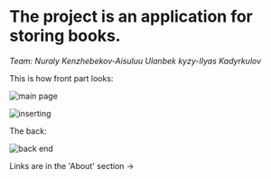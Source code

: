 # The project is an application for storing books. 

_Team: Nuraly Kenzhebekov-Aisuluu Ulanbek kyzy-Ilyas Kadyrkulov_

This is how front part looks:

![main page](https://i.imgur.com/FNPjsVd.png)

![inserting](https://i.imgur.com/47YsaRU.png)

The back:

![back end](https://i.imgur.com/R3KU9T2.png)

Links are in the 'About' section ->
